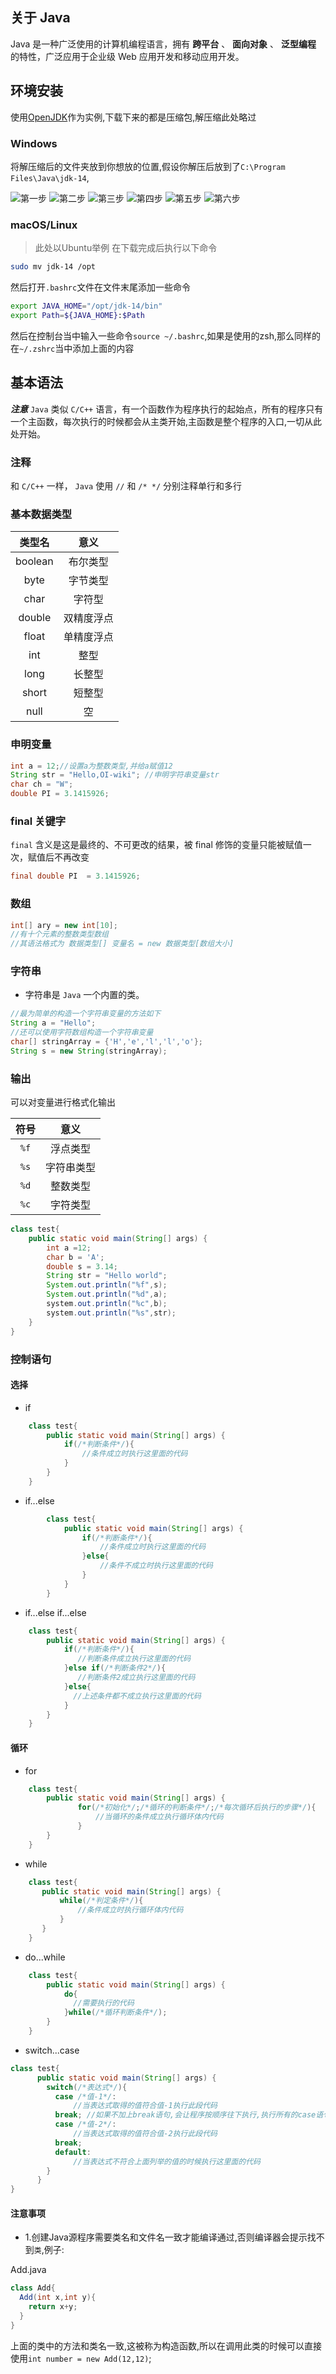 ## 关于 Java

Java 是一种广泛使用的计算机编程语言，拥有 **跨平台** 、 **面向对象** 、 **泛型编程** 的特性，广泛应用于企业级 Web 应用开发和移动应用开发。

## 环境安装

使用[OpenJDK](https://jdk.java.net/)作为实例,下载下来的都是压缩包,解压缩此处略过
### Windows

将解压缩后的文件夹放到你想放的位置,假设你解压后放到了`C:\Program Files\Java\jdk-14`,

![第一步](images/java1.png)
![第二步](images/java2.png)
![第三步](images/java3.png)
![第四步](images/java4.png)
![第五步](images/java5.png)
![第六步](images/java6.png)
### macOS/Linux

>此处以Ubuntu举例
在下载完成后执行以下命令

```bash
sudo mv jdk-14 /opt
```
然后打开`.bashrc`文件在文件末尾添加一些命令
```bash
export JAVA_HOME="/opt/jdk-14/bin"
export Path=${JAVA_HOME}:$Path
```
然后在控制台当中输入一些命令`source ~/.bashrc`,如果是使用的zsh,那么同样的在`~/.zshrc`当中添加上面的内容

## 基本语法

 **_注意_**  `Java` 类似 `C/C++` 语言，有一个函数作为程序执行的起始点，所有的程序只有一个主函数，每次执行的时候都会从主类开始,主函数是整个程序的入口,一切从此处开始。

### 注释

和 `C/C++` 一样， `Java` 使用 `//` 和 `/* */` 分别注释单行和多行

### 基本数据类型

|   类型名   |   意义  |
| :-----: | :---: |
| boolean |  布尔类型 |
|   byte  |  字节类型 |
|   char  |  字符型  |
|  double | 双精度浮点 |
|  float  | 单精度浮点 |
|   int   |   整型  |
|   long  |  长整型  |
|  short  |  短整型  |
|   null  |   空   |

### 申明变量

```java
int a = 12;//设置a为整数类型,并给a赋值12
String str = "Hello,OI-wiki"; //申明字符串变量str
char ch = "W";
double PI = 3.1415926;  
```

### final 关键字

 `final` 含义是这是最终的、不可更改的结果，被 final 修饰的变量只能被赋值一次，赋值后不再改变

```java
final double PI  = 3.1415926; 
```

### 数组

```java
int[] ary = new int[10];
//有十个元素的整数类型数组
//其语法格式为 数据类型[] 变量名 = new 数据类型[数组大小]
```

### 字符串

-   字符串是 `Java` 一个内置的类。

```java
//最为简单的构造一个字符串变量的方法如下
String a = "Hello";
//还可以使用字符数组构造一个字符串变量
char[] stringArray = {'H','e','l','l','o'};
String s = new String(stringArray);
```

### 输出

可以对变量进行格式化输出

|   符号   |   意义  |
| :----: | :---: |
|  `%f`  |  浮点类型 |
|  `%s`  | 字符串类型 |
|  `%d`  |  整数类型 |
|  `%c`  |  字符类型 |

```java
class test{
    public static void main(String[] args) {
        int a =12;
        char b = 'A';
        double s = 3.14;
        String str = "Hello world";
        System.out.println("%f",s);
        System.out.println("%d",a);
        system.out.println("%c",b);
        system.out.println("%s",str);
    }
}
```

### 控制语句

#### 选择

-   if

```java
    class test{
        public static void main(String[] args) {
            if(/*判断条件*/){
                //条件成立时执行这里面的代码
            }
        }
    }
```

-   if...else

```java
        class test{
            public static void main(String[] args) {
                if(/*判断条件*/){
                    //条件成立时执行这里面的代码
                }else{
                    //条件不成立时执行这里面的代码
                }
            }
        }
```

-   if...else if...else

```java
    class test{
        public static void main(String[] args) {
            if(/*判断条件*/){
               //判断条件成立执行这里面的代码
            }else if(/*判断条件2*/){
               //判断条件2成立执行这里面的代码
            }else{
              //上述条件都不成立执行这里面的代码
            }
        }
    }
```

#### 循环

-   for

```java
    class test{
        public static void main(String[] args) {
               for(/*初始化*/;/*循环的判断条件*/;/*每次循环后执行的步骤*/){
                   //当循环的条件成立执行循环体内代码
               }
        }
    }
```

-   while

```java
    class test{
       public static void main(String[] args) {
           while(/*判定条件*/){
               //条件成立时执行循环体内代码
           }
       } 
    }
```

-   do...while

```java
    class test{
        public static void main(String[] args) {
            do{
              //需要执行的代码
            }while(/*循环判断条件*/);
        }
    }
```

-   switch...case

```java
class test{
      public static void main(String[] args) {
        switch(/*表达式*/){
          case /*值-1*/:
              //当表达式取得的值符合值-1执行此段代码
          break; //如果不加上break语句,会让程序按顺序往下执行,执行所有的case语句
          case /*值-2*/:
              //当表达式取得的值符合值-2执行此段代码
          break;
          default:
              //当表达式不符合上面列举的值的时候执行这里面的代码
        }
      }
}
```


#### 注意事项

- 1.创建Java源程序需要类名和文件名一致才能编译通过,否则编译器会提示找不到`类`,例子:

Add.java
```java
class Add{
  Add(int x,int y){
    return x+y;
  }
}
```
上面的类中的方法和类名一致,这被称为构造函数,所以在调用此类的时候可以直接使用`int number = new Add(12,12)`;
